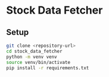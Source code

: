 # Stock Data Fetcher

## Setup
```sh
git clone <repository-url>
cd stock_data_fetcher
python -m venv venv
source venv/bin/activate
pip install -r requirements.txt
